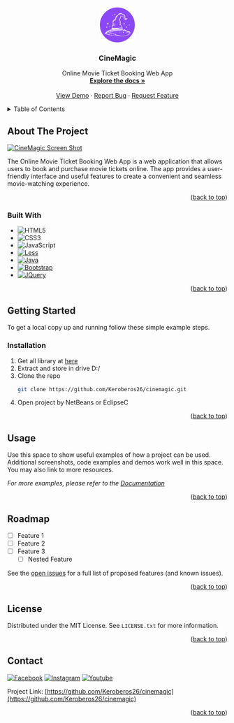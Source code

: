 <a name="readme-top"></a>

<!-- PROJECT LOGO -->
<br />
<div align="center">
  <a href="https://github.com/Keroberos26/cinemagic">
    <img src="./web/assets/img/favicon.png" alt="Logo" width="80" height="80">
  </a>

<h3 align="center">CineMagic</h3>

  <p align="center">
    Online Movie Ticket Booking Web App
    <br />
    <a href="https://github.com/Keroberos26/cinemagic"><strong>Explore the docs »</strong></a>
    <br />
    <br />
    <a href="https://github.com/Keroberos26/cinemagic">View Demo</a>
    ·
    <a href="https://github.com/Keroberos26/cinemagic/issues">Report Bug</a>
    ·
    <a href="https://github.com/Keroberos26/cinemagic/issues">Request Feature</a>
  </p>
</div>



<!-- TABLE OF CONTENTS -->
<details>
  <summary>Table of Contents</summary>
  <ol>
    <li>
      <a href="#about-the-project">About The Project</a>
      <ul>
        <li><a href="#built-with">Built With</a></li>
      </ul>
    </li>
    <li>
      <a href="#getting-started">Getting Started</a>
      <ul>
        <li><a href="#prerequisites">Prerequisites</a></li>
        <li><a href="#installation">Installation</a></li>
      </ul>
    </li>
    <li><a href="#usage">Usage</a></li>
    <li><a href="#roadmap">Roadmap</a></li>
    <li><a href="#contributing">Contributing</a></li>
    <li><a href="#license">License</a></li>
    <li><a href="#contact">Contact</a></li>
    <li><a href="#acknowledgments">Acknowledgments</a></li>
  </ol>
</details>



<!-- ABOUT THE PROJECT -->
## About The Project

[![CineMagic Screen Shot][product-screenshot]](https://example.com)

The Online Movie Ticket Booking Web App is a web application that allows users to book and purchase movie tickets online. The app provides a user-friendly interface and useful features to create a convenient and seamless movie-watching experience.

<p align="right">(<a href="#readme-top">back to top</a>)</p>



### Built With
* ![HTML5][HTML5.com]
* ![CSS3][CSS3.com]
* ![JavaScript][JavaScript.com]
* [![Less][Less.com]][Less-url]
* [![Java][Java.com]][Java-url]
* [![Bootstrap][Bootstrap.com]][Bootstrap-url]
* [![JQuery][JQuery.com]][JQuery-url]

<p align="right">(<a href="#readme-top">back to top</a>)</p>



<!-- GETTING STARTED -->
## Getting Started

To get a local copy up and running follow these simple example steps.

### Installation

1. Get all library at [here](https://drive.google.com/drive/folders/1M2QB3RbqEpoWJP9h5Zq7E3lJtgMIh-5a?usp=drive_link)
2. Extract and store in drive D:/
3. Clone the repo
   ```sh
   git clone https://github.com/Keroberos26/cinemagic.git
   ```
4. Open project by NetBeans or EclipseC

<p align="right">(<a href="#readme-top">back to top</a>)</p>



<!-- USAGE EXAMPLES -->
## Usage

Use this space to show useful examples of how a project can be used. Additional screenshots, code examples and demos work well in this space. You may also link to more resources.

_For more examples, please refer to the [Documentation](https://example.com)_

<p align="right">(<a href="#readme-top">back to top</a>)</p>



<!-- ROADMAP -->
## Roadmap

- [ ] Feature 1
- [ ] Feature 2
- [ ] Feature 3
    - [ ] Nested Feature

See the [open issues](https://github.com/Keroberos26/cinemagic/issues) for a full list of proposed features (and known issues).

<p align="right">(<a href="#readme-top">back to top</a>)</p>

<!-- LICENSE -->
## License

Distributed under the MIT License. See `LICENSE.txt` for more information.

<p align="right">(<a href="#readme-top">back to top</a>)</p>



<!-- CONTACT -->
## Contact

[![Facebook][Facebook.com]](https://www.facebook.com/keroberos26)
[![Instagram][Instagram.com]](https://www.instagram.com/pink_duccc.26)
[![Youtube][Youtube.com]](https://www.youtube.com/@hongduc2604)

Project Link: [https://github.com/Keroberos26/cinemagic](https://github.com/Keroberos26/cinemagic)

<p align="right">(<a href="#readme-top">back to top</a>)</p>





<!-- MARKDOWN LINKS & IMAGES -->
<!-- https://www.markdownguide.org/basic-syntax/#reference-style-links -->
[product-screenshot]: images/screenshot.png
[Next.js]: https://img.shields.io/badge/next.js-000000?style=for-the-badge&logo=nextdotjs&logoColor=white
[Next-url]: https://nextjs.org/
[React.js]: https://img.shields.io/badge/React-20232A?style=for-the-badge&logo=react&logoColor=61DAFB
[React-url]: https://reactjs.org/
[Vue.js]: https://img.shields.io/badge/Vue.js-35495E?style=for-the-badge&logo=vuedotjs&logoColor=4FC08D
[Vue-url]: https://vuejs.org/
[Angular.io]: https://img.shields.io/badge/Angular-DD0031?style=for-the-badge&logo=angular&logoColor=white
[Angular-url]: https://angular.io/
[Svelte.dev]: https://img.shields.io/badge/Svelte-4A4A55?style=for-the-badge&logo=svelte&logoColor=FF3E00
[Svelte-url]: https://svelte.dev/
[Laravel.com]: https://img.shields.io/badge/Laravel-FF2D20?style=for-the-badge&logo=laravel&logoColor=white
[Laravel-url]: https://laravel.com
[Bootstrap.com]: https://img.shields.io/badge/Bootstrap-563D7C?style=for-the-badge&logo=bootstrap&logoColor=white
[Bootstrap-url]: https://getbootstrap.com
[JQuery.com]: https://img.shields.io/badge/jQuery-0769AD?style=for-the-badge&logo=jquery&logoColor=white
[JQuery-url]: https://jquery.com 
[Java.com]: https://img.shields.io/badge/java-%23ED8B00.svg?style=for-the-badge&logo=openjdk&logoColor=white
[Java-url]: https://www.java.com/
[HTML5.com]:https://img.shields.io/badge/html5-%23E34F26.svg?style=for-the-badge&logo=html5&logoColor=white 
[CSS3.com]: https://img.shields.io/badge/css3-%231572B6.svg?style=for-the-badge&logo=css3&logoColor=white
[JavaScript.com]: https://img.shields.io/badge/javascript-%23323330.svg?style=for-the-badge&logo=javascript&logoColor=%23F7DF1E
[Less.com]: https://img.shields.io/badge/less-2B4C80?style=for-the-badge&logo=less&logoColor=white
[Less-url]: https://lesscss.org/
[Facebook.com]: https://img.shields.io/badge/Facebook-%231877F2.svg?style=for-the-badge&logo=Facebook&logoColor=white
[Instagram.com]: https://img.shields.io/badge/Instagram-%23E4405F.svg?style=for-the-badge&logo=Instagram&logoColor=white
[Youtube.com]: https://img.shields.io/badge/YouTube-%23FF0000.svg?style=for-the-badge&logo=YouTube&logoColor=white